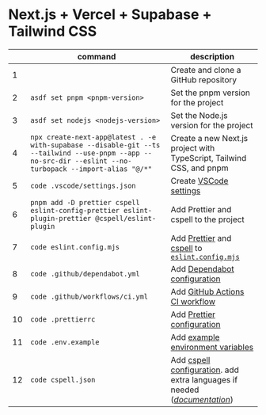 # Next.js + Vercel + Supabase + Tailwind CSS

|     | command                                                                                                                                                  | description                                                                                                                                                                                                                                                                                            |
| --- | -------------------------------------------------------------------------------------------------------------------------------------------------------- | ------------------------------------------------------------------------------------------------------------------------------------------------------------------------------------------------------------------------------------------------------------------------------------------------------ |
| 1   |                                                                                                                                                          | Create and clone a GitHub repository                                                                                                                                                                                                                                                                   |
| 2   | `asdf set pnpm <pnpm-version>`                                                                                                                           | Set the pnpm version for the project                                                                                                                                                                                                                                                                   |
| 3   | `asdf set nodejs <nodejs-version>`                                                                                                                       | Set the Node.js version for the project                                                                                                                                                                                                                                                                |
| 4   | `npx create-next-app@latest . -e with-supabase --disable-git --ts --tailwind --use-pnpm --app --no-src-dir --eslint --no-turbopack --import-alias "@/*"` | Create a new Next.js project with TypeScript, Tailwind CSS, and pnpm                                                                                                                                                                                                                                   |
| 5   | `code .vscode/settings.json`                                                                                                                             | Create [VSCode settings](.vscode/settings.json)                                                                                                                                                                                                                                                        |
| 6   | `pnpm add -D prettier cspell eslint-config-prettier eslint-plugin-prettier @cspell/eslint-plugin`                                                        | Add Prettier and cspell to the project                                                                                                                                                                                                                                                                 |
| 7   | `code eslint.config.mjs`                                                                                                                                 | Add [Prettier](https://github.com/prettier/eslint-plugin-prettier?tab=readme-ov-file#configuration-new-eslintconfigjs) and [cspell](https://github.com/streetsidesoftware/cspell/tree/main/packages/cspell-eslint-plugin#configuration-new-eslintconfigjs) to [`eslint.config.mjs`](eslint.config.mjs) |
| 8   | `code .github/dependabot.yml`                                                                                                                            | Add [Dependabot configuration](.github/dependabot.yml)                                                                                                                                                                                                                                                 |
| 9   | `code .github/workflows/ci.yml`                                                                                                                          | Add [GitHub Actions CI workflow](.github/workflows/ci.yml)                                                                                                                                                                                                                                             |
| 10  | `code .prettierrc`                                                                                                                                       | Add [Prettier configuration](.prettierrc.json)                                                                                                                                                                                                                                                         |
| 11  | `code .env.example`                                                                                                                                      | Add [example environment variables](.env.example)                                                                                                                                                                                                                                                      |
| 12  | `code cspell.json`                                                                                                                                       | Add [cspell configuration](cspell.json). add extra languages if needed ([_documentation_](https://cspell.org/docs/dictionaries/))                                                                                                                                                                      |